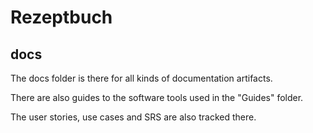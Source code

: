 # Rezeptbuch

## docs
The docs folder is there for all kinds of documentation artifacts.

There are also guides to the software tools used in the "Guides" folder.

The user stories, use cases and SRS are also tracked there.

